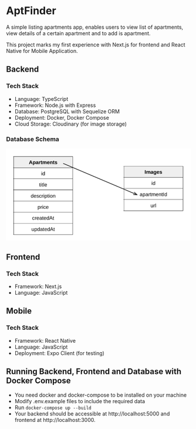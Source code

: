 # AptFinder

A simple listing apartments app, enables users to view list of apartments, view details of a certain apartment and to add is apartment.

This project marks my first experience with Next.js for frontend and React Native for Mobile Application.

## Backend

### Tech Stack

- Language: TypeScript
- Framework: Node.js with Express
- Database: PostgreSQL with Sequelize ORM
- Deployment: Docker, Docker Compose
- Cloud Storage: Cloudinary (for image storage)

### Database Schema

![alt text](image.png)

## Frontend

### Tech Stack

- Framework: Next.js
- Language: JavaScript

## Mobile

### Tech Stack

- Framework: React Native
- Language: JavaScript
- Deployment: Expo Client (for testing)

## Running Backend, Frontend and Database with Docker Compose

- You need docker and docker-compose to be installed on your machine
- Modify .env.example files to include the required data
- Run `docker-compose up --build`
- Your backend should be accessible at http://localhost:5000 and frontend at http://localhost:3000.
